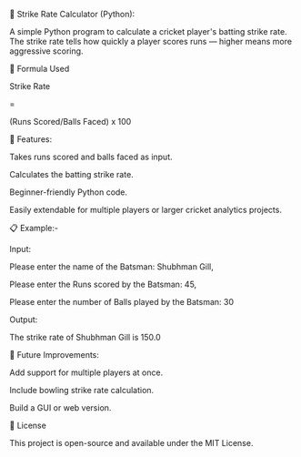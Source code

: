 🏏 Strike Rate Calculator (Python):

  A simple Python program to calculate a cricket player's batting strike rate.
  The strike rate tells how quickly a player scores runs — higher means more aggressive scoring.

📌 Formula Used

Strike Rate

=

(Runs Scored/Balls Faced) x 100

🚀 Features:

Takes runs scored and balls faced as input.

Calculates the batting strike rate.

Beginner-friendly Python code.

Easily extendable for multiple players or larger cricket analytics projects.

📋 Example:-

Input:
 
  Please enter the name of the Batsman: Shubhman Gill,
  
  Please enter the Runs scored by the Batsman: 45,
  
  Please enter the number of Balls played by the Batsman: 30

Output:
  
  The strike rate of Shubhman Gill is 150.0

🔮 Future Improvements:

Add support for multiple players at once.

Include bowling strike rate calculation.

Build a GUI or web version.

📜 License

This project is open-source and available under the MIT License.
